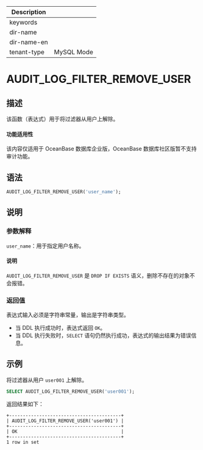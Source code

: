 | Description   |                 |
|---------------|-----------------|
| keywords      |                 |
| dir-name      |                 |
| dir-name-en   |                 |
| tenant-type   | MySQL Mode      |

# AUDIT_LOG_FILTER_REMOVE_USER

## 描述

该函数（表达式）用于将过滤器从用户上解除。

<main id="notice" >
  <h4>功能适用性</h4>
  <p>该内容仅适用于 OceanBase 数据库企业版，OceanBase 数据库社区版暂不支持审计功能。</p>
</main>

## 语法

```sql
AUDIT_LOG_FILTER_REMOVE_USER('user_name');
```

## 说明

### 参数解释

`user_name`：用于指定用户名称。

<main id="notice" type='explain'>
  <h4>说明</h4>
  <p><code>AUDIT_LOG_FILTER_REMOVE_USER</code> 是 <code>DROP IF EXISTS</code> 语义，删除不存在的对象不会报错。</p>
</main>

### 返回值

表达式输入必须是字符串常量，输出是字符串类型。

* 当 DDL 执行成功时，表达式返回 `OK`。
* 当 DDL 执行失败时，`SELECT` 语句仍然执行成功，表达式的输出结果为错误信息。

## 示例

将过滤器从用户 `user001` 上解除。

```sql
SELECT AUDIT_LOG_FILTER_REMOVE_USER('user001');
```

返回结果如下：

```shell
+-----------------------------------------+
| AUDIT_LOG_FILTER_REMOVE_USER('user001') |
+-----------------------------------------+
| OK                                      |
+-----------------------------------------+
1 row in set
```
